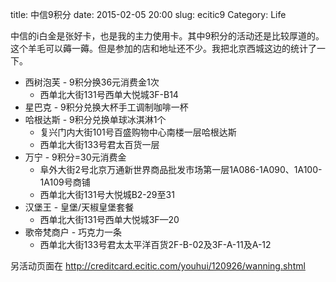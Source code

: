 title: 中信9积分
date: 2015-02-05 20:00
slug: ecitic9
Category: Life

中信的i白金是张好卡，也是我的主力使用卡。其中9积分的活动还是比较厚道的。这个羊毛可以薅一薅。但是参加的店和地址还不少。我把北京西城这边的统计了一下。

* 西树泡芙 - 9积分换36元消费金1次
    * 西单北大街131号西单大悦城3F-B14
* 星巴克 - 9积分兑换大杯手工调制咖啡一杯
* 哈根达斯 - 9积分兑换单球冰淇淋1个
    * 复兴门内大街101号百盛购物中心南楼一层哈根达斯
    * 西单北大街133号君太百货一层
* 万宁 - 9积分=30元消费金
    * 阜外大街2号北京万通新世界商品批发市场第一层1A086-1A090、1A100-1A109号商铺
    * 西单北大街131号大悦城B2-29至31
* 汉堡王 - 皇堡/天椒皇堡套餐
    * 西单北大街131号西单大悦城3F—20
* 歌帝梵商户 - 巧克力一条
    * 西单北大街133号君太太平洋百货2F-B-02及3F-A-11及A-12


另活动页面在 <http://creditcard.ecitic.com/youhui/120926/wanning.shtml>
